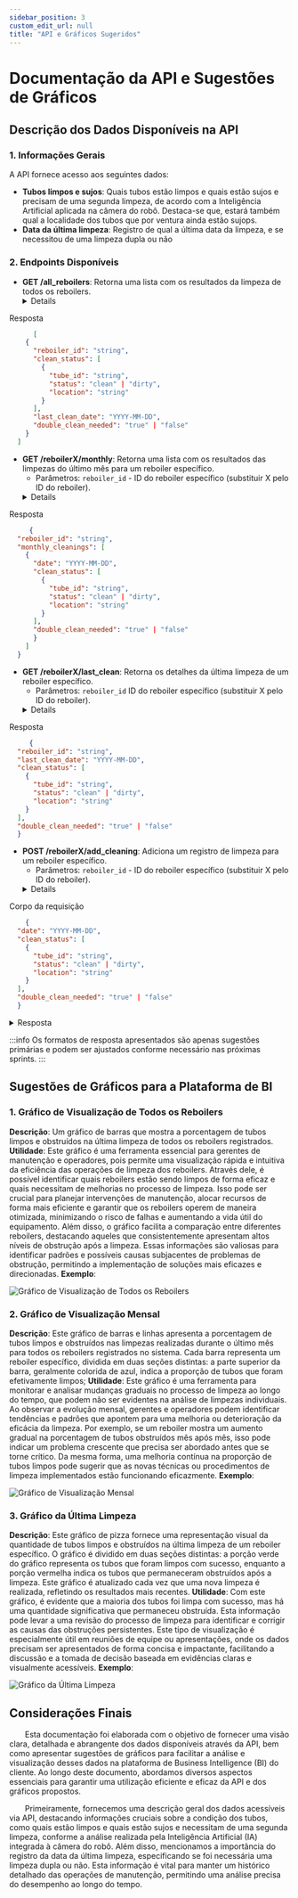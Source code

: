 ```yaml
---
sidebar_position: 3
custom_edit_url: null
title: "API e Gráficos Sugeridos"
---
```


# Documentação da API e Sugestões de Gráficos

## Descrição dos Dados Disponíveis na API

### 1. Informações Gerais
A API fornece acesso aos seguintes dados:
- **Tubos limpos e sujos**: Quais tubos estão limpos e quais estão sujos e precisam de uma segunda limpeza, de acordo com a Inteligência Artificial aplicada na câmera do robô. Destaca-se que, estará também qual a localidade dos tubos que por ventura ainda estão sujops.
- **Data da última limpeza**: Registro de qual a última data da limpeza, e se necessitou de uma limpeza dupla ou não

### 2. Endpoints Disponíveis
- **GET /all_reboilers**: Retorna uma lista com os resultados da limpeza de todos os reboilers.
  <details> 
<summary mdxType="summary">Resposta</summary>

```json
      [
    {
      "reboiler_id": "string",
      "clean_status": [
        {
          "tube_id": "string",
          "status": "clean" | "dirty",
          "location": "string"
        }
      ],
      "last_clean_date": "YYYY-MM-DD",
      "double_clean_needed": "true" | "false"
    }
  ]
  ```

</details>

- **GET /reboilerX/monthly**: Retorna uma lista com os resultados das limpezas do último mês para um reboiler específico.
  - Parâmetros: `reboiler_id` - ID do reboiler específico (substituir X pelo ID do reboiler).
  <details> 
<summary mdxType="summary">Resposta</summary>

```json
     {
  "reboiler_id": "string",
  "monthly_cleanings": [
    {
      "date": "YYYY-MM-DD",
      "clean_status": [
        {
          "tube_id": "string",
          "status": "clean" | "dirty",
          "location": "string"
        }
      ],
      "double_clean_needed": "true" | "false"
      }
    ]
  }
  ```

</details>
  
- **GET /reboilerX/last_clean**: Retorna os detalhes da última limpeza de um reboiler específico.
  - Parâmetros: `reboiler_id` ID do reboiler específico (substituir X pelo ID do reboiler).
  <details> 
<summary mdxType="summary">Resposta</summary>

```json
     {
  "reboiler_id": "string",
  "last_clean_date": "YYYY-MM-DD",
  "clean_status": [
    {
      "tube_id": "string",
      "status": "clean" | "dirty",
      "location": "string"
    }
  ],
  "double_clean_needed": "true" | "false"
  }
  ```

</details>
  
- **POST /reboilerX/add_cleaning**: Adiciona um registro de limpeza para um reboiler específico.
  - Parâmetros: `reboiler_id` - ID do reboiler específico (substituir X pelo ID do reboiler).
  <details> 
<summary mdxType="summary">Corpo da requisição</summary>

```json
    {
  "date": "YYYY-MM-DD",
  "clean_status": [
    {
      "tube_id": "string",
      "status": "clean" | "dirty",
      "location": "string"
    }
  ],
  "double_clean_needed": "true" | "false"
  }
  ```

</details>
  
  <details> 
<summary mdxType="summary">Resposta</summary>

```json
   {
  "message": "Cleaning record added successfully",
  "reboiler_id": "string",
  "date": "YYYY-MM-DD"
  }
  ```

</details>

:::info
Os formatos de resposta apresentados são apenas sugestões primárias e podem ser ajustados conforme necessário nas próximas sprints.
:::

## Sugestões de Gráficos para a Plataforma de BI

### 1. Gráfico de Visualização de Todos os Reboilers
**Descrição**: Um gráfico de barras que mostra a porcentagem de tubos limpos e obstruídos na última limpeza de todos os reboilers registrados.  
**Utilidade**: Este gráfico é uma ferramenta essencial para gerentes de manutenção e operadores, pois permite uma visualização rápida e intuitiva da eficiência das operações de limpeza dos reboilers. Através dele, é possível identificar quais reboilers estão sendo limpos de forma eficaz e quais necessitam de melhorias no processo de limpeza. Isso pode ser crucial para planejar intervenções de manutenção, alocar recursos de forma mais eficiente e garantir que os reboilers operem de maneira otimizada, minimizando o risco de falhas e aumentando a vida útil do equipamento. Além disso, o gráfico facilita a comparação entre diferentes reboilers, destacando aqueles que consistentemente apresentam altos níveis de obstrução após a limpeza. Essas informações são valiosas para identificar padrões e possíveis causas subjacentes de problemas de obstrução, permitindo a implementação de soluções mais eficazes e direcionadas. 
**Exemplo**:

![Gráfico de Visualização de Todos os Reboilers](../../../static/img/Graficos/GraficoTR.png)

### 2. Gráfico de Visualização Mensal
**Descrição**: Este gráfico de barras e linhas apresenta a porcentagem de tubos limpos e obstruídos nas limpezas realizadas durante o último mês para todos os reboilers registrados no sistema. Cada barra representa um reboiler específico, dividida em duas seções distintas: a parte superior da barra, geralmente colorida de azul, indica a proporção de tubos que foram efetivamente limpos;
**Utilidade**:  Este gráfico é uma ferramenta para monitorar e analisar mudanças graduais no processo de limpeza ao longo do tempo, que podem não ser evidentes na análise de limpezas individuais. Ao observar a evolução mensal, gerentes e operadores podem identificar tendências e padrões que apontem para uma melhoria ou deterioração da eficácia da limpeza. Por exemplo, se um reboiler mostra um aumento gradual na porcentagem de tubos obstruídos mês após mês, isso pode indicar um problema crescente que precisa ser abordado antes que se torne crítico. Da mesma forma, uma melhoria contínua na proporção de tubos limpos pode sugerir que as novas técnicas ou procedimentos de limpeza implementados estão funcionando eficazmente.
**Exemplo**:

![Gráfico de Visualização Mensal](../../../static/img/Graficos/GraficoM.png)

### 3. Gráfico da Última Limpeza
**Descrição**: Este gráfico de pizza fornece uma representação visual da quantidade de tubos limpos e obstruídos na última limpeza de um reboiler específico. O gráfico é dividido em duas seções distintas: a porção verde do gráfico representa os tubos que foram limpos com sucesso, enquanto a porção vermelha indica os tubos que permaneceram obstruídos após a limpeza. Este gráfico é atualizado cada vez que uma nova limpeza é realizada, refletindo os resultados mais recentes.
**Utilidade**: Com este gráfico, é evidente que a maioria dos tubos foi limpa com sucesso, mas há uma quantidade significativa que permaneceu obstruída. Esta informação pode levar a uma revisão do processo de limpeza para identificar e corrigir as causas das obstruções persistentes. Este tipo de visualização é especialmente útil em reuniões de equipe ou apresentações, onde os dados precisam ser apresentados de forma concisa e impactante, facilitando a discussão e a tomada de decisão baseada em evidências claras e visualmente acessíveis. 
**Exemplo**:

![Gráfico da Última Limpeza](../../../static/img/Graficos/GraficoUL.png)

## Considerações Finais
&emsp;&emsp;Esta documentação foi elaborada com o objetivo de fornecer uma visão clara, detalhada e abrangente dos dados disponíveis através da API, bem como apresentar sugestões de gráficos para facilitar a análise e visualização desses dados na plataforma de Business Intelligence (BI) do cliente. Ao longo deste documento, abordamos diversos aspectos essenciais para garantir uma utilização eficiente e eficaz da API e dos gráficos propostos.

&emsp;&emsp;Primeiramente, fornecemos uma descrição geral dos dados acessíveis via API, destacando informações cruciais sobre a condição dos tubos, como quais estão limpos e quais estão sujos e necessitam de uma segunda limpeza, conforme a análise realizada pela Inteligência Artificial (IA) integrada à câmera do robô. Além disso, mencionamos a importância do registro da data da última limpeza, especificando se foi necessária uma limpeza dupla ou não. Esta informação é vital para manter um histórico detalhado das operações de manutenção, permitindo uma análise precisa do desempenho ao longo do tempo.

